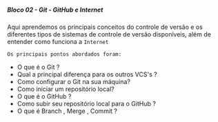 ##### Bloco 02 - Git - GitHub e Internet

Aqui aprendemos os principais conceitos do controle de versão e os diferentes tipos de sistemas de controle de versão disponíveis, além de entender como funciona a `Internet`


`Os principais pontos abordados foram:`

- O que é o Git ?
- Qual a principal diferença para os outros VCS's ?
- Como configurar o Git na sua máquina?
- Como iniciar um repositório local?
- O que é o GitHub ?
- Como subir seu repositório local para o GitHub ?
- O que é Branch , Merge , Commit ?